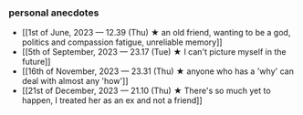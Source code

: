 ### personal anecdotes
- [[1st of June, 2023 — 12.39 (Thu) ★ an old friend, wanting to be a god, politics and compassion fatigue, unreliable memory]]
- [[5th of September, 2023 — 23.17 (Tue) ★ I can't picture myself in the future]]
- [[16th of November, 2023 — 23.31 (Thu) ★ anyone who has a 'why' can deal with almost any 'how']]
- [[21st of December, 2023 — 21.10 (Thu) ★ There's so much yet to happen, I treated her as an ex and not a friend]] 